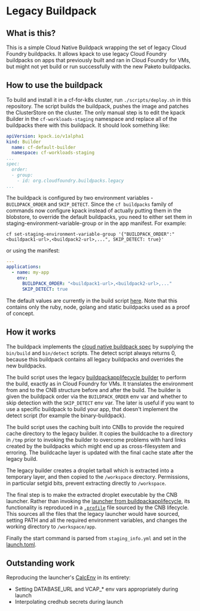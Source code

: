 # Legacy Buildpack

## What is this?

This is a simple Cloud Native Buildpack wrapping the set of legacy Cloud Foundry buildpacks.
It allows kpack to use legacy Cloud Foundry buildpacks on apps that previously built and ran in Cloud Foundry for VMs, but might not yet build or run successfully with the new Paketo buildpacks.

## How to use the buildpack

To build and install it in a cf-for-k8s cluster, run `./scripts/deploy.sh` in this repository.
The script builds the buildpack, pushes the image and patches the ClusterStore on the cluster.
The only manual step is to edit the kpack Builder in the `cf-workloads-staging` namespace and replace all of the buildpacks there with this buildpack.
It should look something like:

```yaml
apiVersion: kpack.io/v1alpha1
kind: Builder
  name: cf-default-builder
  namespace: cf-workloads-staging
...
spec:
  order:
  - group:
    - id: org.cloudfoundry.buildpacks.legacy
...

```

The buildpack is configured by two environment variables - `BUILDPACK_ORDER` and `SKIP_DETECT`.
Since the `cf buildpacks` family of commands now configure kpack instead of actually putting them in the blobstore, to override the default buildpacks, you need to either set them in staging-environment-variable-group or in the app manifest.
For example:

```shell
cf set-staging-environment-variable-group '{"BUILDPACK_ORDER":"<buildpack1-url>,<buildpack2-url>,...", SKIP_DETECT: true}'
```

or using the manifest:

```yaml
---
applications:
  - name: my-app
    env:
      BUILDPACK_ORDER: "<buildpack1-url>,<buildpack2-url>,..."
      SKIP_DETECT: true
```

The default values are currently in the build script [here](https://github.com/eirini-forks/legacy-buildpack/blob/f8e40dc7073fb9cba48e36b751c28c43774b69e6/bin/build#L4-L5).
Note that this contains only the ruby, node, golang and static buildpacks used as a proof of concept.

## How it works

The buildpack implements the [cloud native buildpack spec](https://github.com/buildpacks/spec) by supplying the `bin/build` and `bin/detect` scripts.
The detect script always returns 0, because this buildpack contains all legacy buildpacks and overrides the new buildpacks.

The build script uses the legacy [buildpackapplifecycle builder](https://github.com/cloudfoundry/buildpackapplifecycle/tree/d53c18d48ba95bb923220f64d82032d62a01f02b/builder) to perform the build, exactly as in Cloud Foundry for VMs.
It translates the environment from and to the CNB structure before and after the build.
The builder is given the buildpack order via the `BUILDPACK_ORDER` env var and whether to skip detection with the `SKIP_DETECT` env var.
The later is useful if you want to use a specific buildpack to build your app, that doesn't implement the detect script (for example the binary-buildpack).

The build script uses the caching built into CNBs to provide the required cache directory to the legacy builder.
It copies the buildcache to a directory in `/tmp` prior to invoking the builder to overcome problems with hard links created by the buildpacks which might end up as cross-filesystem and erroring.
The buildcache layer is updated with the final cache state after the legacy build.

The legacy builder creates a droplet tarball which is extracted into a temporary layer, and then copied to the `/workspace` directory.
Permissions, in particular setgid bits, prevent extracting directly to `/workspace`.

The final step is to make the extracted droplet executable by the CNB launcher.
Rather than invoking the [launcher from buildpackapplifecycle](https://github.com/cloudfoundry/buildpackapplifecycle/tree/d53c18d48ba95bb923220f64d82032d62a01f02b/launcher), its functionality is reproduced in a [`.profile`](https://github.com/buildpacks/spec/blob/6aa243e04c29912a79be0b9dda28a0e6b167592d/buildpack.md#app-interface) file sourced by the CNB lifecycle.
This sources all the files that the legacy launcher would have sourced, setting PATH and all the required environment variables, and changes the working directory to `/workspace/app`.

Finally the start command is parsed from `staging_info.yml` and set in the [launch.toml](https://github.com/buildpacks/spec/blob/6aa243e04c29912a79be0b9dda28a0e6b167592d/buildpack.md#launchtoml-toml).

## Outstanding work

Reproducing the launcher's [CalcEnv](https://github.com/cloudfoundry/buildpackapplifecycle/blob/d53c18d48ba95bb923220f64d82032d62a01f02b/env/env.go#L15) in its entirety:

- Setting DATABASE_URL and VCAP\_\* env vars appropriately during launch
- Interpolating credhub secrets during launch

